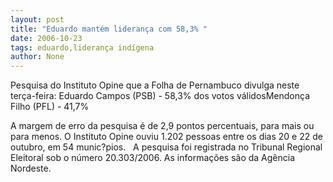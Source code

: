 ```yaml
---
layout: post
title: "Eduardo mantém liderança com 58,3% "
date: 2006-10-23
tags: eduardo,liderança indígena
author: None
---
```

Pesquisa do Instituto Opine que a Folha de Pernambuco divulga neste terça-feira:
Eduardo Campos (PSB) -&nbsp;58,3% dos votos válidosMendonça Filho (PFL) -&nbsp;41,7%&nbsp;

A margem de erro da pesquisa é de 2,9 pontos percentuais, para mais ou para menos. O Instituto Opine ouviu 1.202 pessoas entre os dias 20 e 22 de outubro, em 54 munic?pios. 
&nbsp;
A pesquisa foi registrada no Tribunal Regional Eleitoral sob o número 20.303/2006. As informações são da Agência Nordeste.  